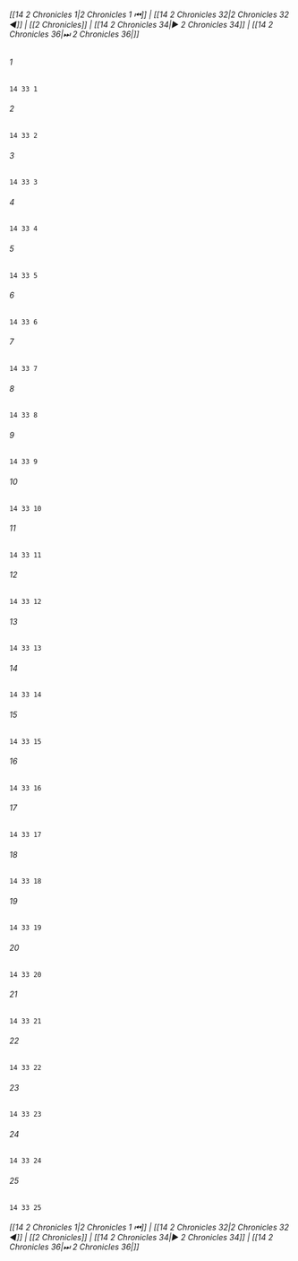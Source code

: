 
###### [[14 2 Chronicles 1|2 Chronicles 1 ⏮]] | [[14 2 Chronicles 32|2 Chronicles 32 ◀]] | [[2 Chronicles]] | [[14 2 Chronicles 34|▶ 2 Chronicles 34]] | [[14 2 Chronicles 36|⏭ 2 Chronicles 36|]]

###### 1
``` verse
14 33 1 
```
###### 2
``` verse
14 33 2 
```
###### 3
``` verse
14 33 3 
```
###### 4
``` verse
14 33 4 
```
###### 5
``` verse
14 33 5 
```
###### 6
``` verse
14 33 6 
```
###### 7
``` verse
14 33 7 
```
###### 8
``` verse
14 33 8 
```
###### 9
``` verse
14 33 9 
```
###### 10
``` verse
14 33 10 
```
###### 11
``` verse
14 33 11 
```
###### 12
``` verse
14 33 12 
```
###### 13
``` verse
14 33 13 
```
###### 14
``` verse
14 33 14 
```
###### 15
``` verse
14 33 15 
```
###### 16
``` verse
14 33 16 
```
###### 17
``` verse
14 33 17 
```
###### 18
``` verse
14 33 18 
```
###### 19
``` verse
14 33 19 
```
###### 20
``` verse
14 33 20 
```
###### 21
``` verse
14 33 21 
```
###### 22
``` verse
14 33 22 
```
###### 23
``` verse
14 33 23 
```
###### 24
``` verse
14 33 24 
```
###### 25
``` verse
14 33 25 
```

###### [[14 2 Chronicles 1|2 Chronicles 1 ⏮]] | [[14 2 Chronicles 32|2 Chronicles 32 ◀]] | [[2 Chronicles]] | [[14 2 Chronicles 34|▶ 2 Chronicles 34]] | [[14 2 Chronicles 36|⏭ 2 Chronicles 36|]]

